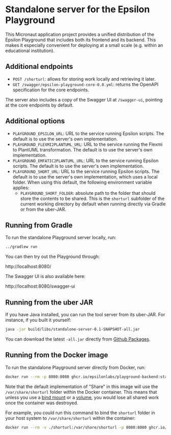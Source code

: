 # Standalone server for the Epsilon Playground

This Micronaut application project provides a unified distribution of the Epsilon Playground that includes both its frontend and its backend.
This makes it especially convenient for deploying at a small scale (e.g. within an educational institution).

## Additional endpoints

* `POST /shorturl`: allows for storing work locally and retrieving it later.
* `GET /swagger/epsilon-playground-core-0.0.yml`: returns the OpenAPI specification for the core endpoints.

The server also includes a copy of the Swagger UI at `/swagger-ui`, pointing at the core endpoints by default.

## Additional options

* `PLAYGROUND_EPSILON_URL`: URL to the service running Epsilon scripts. The default is to use the server's own implementation.
* `PLAYGROUND_FLEXMI2PLANTUML_URL`: URL to the service running the Flexmi to PlantUML transformation. The default is to use the server's own implementation.
* `PLAYGROUND_EMFATIC2PLANTUML_URL`: URL to the service running Epsilon scripts. The default is to use the server's own implementation.
* `PLAYGROUND_SHORT_URL`: URL to the service running Epsilon scripts. The default is to use the server's own implementation, which uses a local folder. When using this default, the following environment variable applies:
    * `PLAYGROUND_SHORT_FOLDER`: absolute path to the folder that should store the contents to be shared. This is the `shorturl` subfolder of the current working directory by default when running directly via Gradle or from the uber-JAR.

## Running from Gradle

To run the standalone Playground server locally, run:

```bash
../gradlew run
```

You can then try out the Playground through:

http://localhost:8080/

The Swagger UI is also available here:

http://localhost:8080/swagger-ui

## Running from the uber JAR

If you have Java installed, you can run the tool server from its uber-JAR.
For instance, if you built it yourself:

```bash
java -jar build/libs/standalone-server-0.1-SNAPSHOT-all.jar
```

You can download the latest `-all.jar` directly from [Github Packages](https://github.com/epsilonlabs/playground-backend/packages/2333178).

## Running from the Docker image

To run the standalone Playground server directly from Docker, run:

```bash
docker run --rm -p 8080:8080 ghcr.io/epsilonlabs/playground-backend:standalone-server
```

Note that the default implementation of "Share" in this image will use the `/var/share/shorturl` folder within the Docker container.
This means that unless you use a [bind mount](https://docs.docker.com/engine/storage/bind-mounts/) or a [volume](https://docs.docker.com/engine/storage/volumes/), you would lose all shared work once the container was destroyed.

For example, you could run this command to bind the `shorturl` folder in your host system to `/var/share/shorturl` within the container:

```bash
docker run --rm -v ./shorturl:/var/share/shorturl -p 8080:8080 ghcr.io/epsilonlabs/playground-backend:standalone-server
```
